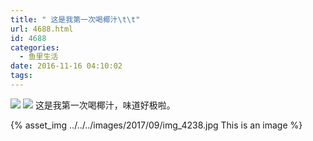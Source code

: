 ```yaml
---
title: " 这是我第一次喝椰汁\t\t"
url: 4688.html
id: 4688
categories:
  - 鱼里生活
date: 2016-11-16 04:10:02
tags:
---
```


![](../../../images/2017/09/img_4238.jpg) 
![](../../../images/2017/09/img_4241.jpg) 
这是我第一次喝椰汁，味道好极啦。

{% asset_img ../../../images/2017/09/img_4238.jpg This is an image %}

